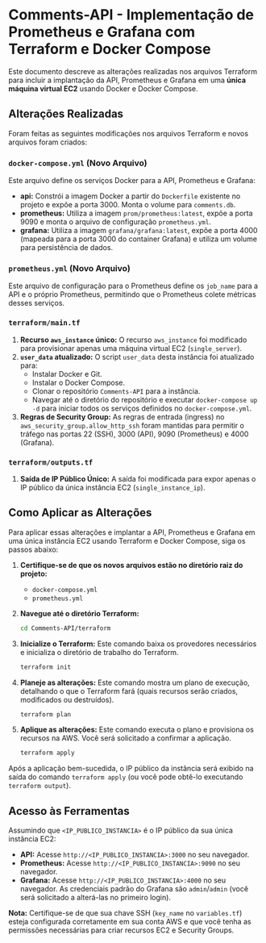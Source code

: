 # Comments-API - Implementação de Prometheus e Grafana com Terraform e Docker Compose

Este documento descreve as alterações realizadas nos arquivos Terraform para incluir a implantação da API, Prometheus e Grafana em uma **única máquina virtual EC2** usando Docker e Docker Compose.

## Alterações Realizadas

Foram feitas as seguintes modificações nos arquivos Terraform e novos arquivos foram criados:

### `docker-compose.yml` (Novo Arquivo)

Este arquivo define os serviços Docker para a API, Prometheus e Grafana:

*   **api:** Constrói a imagem Docker a partir do `Dockerfile` existente no projeto e expõe a porta 3000. Monta o volume para `comments.db`.
*   **prometheus:** Utiliza a imagem `prom/prometheus:latest`, expõe a porta 9090 e monta o arquivo de configuração `prometheus.yml`.
*   **grafana:** Utiliza a imagem `grafana/grafana:latest`, expõe a porta 4000 (mapeada para a porta 3000 do container Grafana) e utiliza um volume para persistência de dados.

### `prometheus.yml` (Novo Arquivo)

Este arquivo de configuração para o Prometheus define os `job_name` para a API e o próprio Prometheus, permitindo que o Prometheus colete métricas desses serviços.

### `terraform/main.tf`

1.  **Recurso `aws_instance` único:** O recurso `aws_instance` foi modificado para provisionar apenas uma máquina virtual EC2 (`single_server`).
2.  **`user_data` atualizado:** O script `user_data` desta instância foi atualizado para:
    *   Instalar Docker e Git.
    *   Instalar o Docker Compose.
    *   Clonar o repositório `Comments-API` para a instância.
    *   Navegar até o diretório do repositório e executar `docker-compose up -d` para iniciar todos os serviços definidos no `docker-compose.yml`.
3.  **Regras de Security Group:** As regras de entrada (ingress) no `aws_security_group.allow_http_ssh` foram mantidas para permitir o tráfego nas portas 22 (SSH), 3000 (API), 9090 (Prometheus) e 4000 (Grafana).

### `terraform/outputs.tf`

1.  **Saída de IP Público Único:** A saída foi modificada para expor apenas o IP público da única instância EC2 (`single_instance_ip`).

## Como Aplicar as Alterações

Para aplicar essas alterações e implantar a API, Prometheus e Grafana em uma única instância EC2 usando Terraform e Docker Compose, siga os passos abaixo:

1.  **Certifique-se de que os novos arquivos estão no diretório raiz do projeto:**
    *   `docker-compose.yml`
    *   `prometheus.yml`

2.  **Navegue até o diretório Terraform:**
    ```bash
    cd Comments-API/terraform
    ```

3.  **Inicialize o Terraform:**
    Este comando baixa os provedores necessários e inicializa o diretório de trabalho do Terraform.
    ```bash
    terraform init
    ```

4.  **Planeje as alterações:**
    Este comando mostra um plano de execução, detalhando o que o Terraform fará (quais recursos serão criados, modificados ou destruídos).
    ```bash
    terraform plan
    ```

5.  **Aplique as alterações:**
    Este comando executa o plano e provisiona os recursos na AWS. Você será solicitado a confirmar a aplicação.
    ```bash
    terraform apply
    ```

Após a aplicação bem-sucedida, o IP público da instância será exibido na saída do comando `terraform apply` (ou você pode obtê-lo executando `terraform output`).

## Acesso às Ferramentas

Assumindo que `<IP_PUBLICO_INSTANCIA>` é o IP público da sua única instância EC2:

*   **API:** Acesse `http://<IP_PUBLICO_INSTANCIA>:3000` no seu navegador.
*   **Prometheus:** Acesse `http://<IP_PUBLICO_INSTANCIA>:9090` no seu navegador.
*   **Grafana:** Acesse `http://<IP_PUBLICO_INSTANCIA>:4000` no seu navegador. As credenciais padrão do Grafana são `admin`/`admin` (você será solicitado a alterá-las no primeiro login).

**Nota:** Certifique-se de que sua chave SSH (`key_name` no `variables.tf`) esteja configurada corretamente em sua conta AWS e que você tenha as permissões necessárias para criar recursos EC2 e Security Groups.

